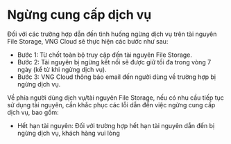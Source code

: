# Ngừng cung cấp dịch vụ

Đối với các trường hợp dẫn đến tình huống ngừng dịch vụ trên tài nguyên File Storage, VNG Cloud sẽ thực hiện các bước như sau:

* Bước 1: Từ chốt toàn bộ truy cập đến tài nguyên File Storage.
* Bước 2: Tài nguyên bị ngừng kết nối sẽ được giữ tối đa trong vòng 7 ngày (kể từ khi ngừng dịch vụ).
* Bước 3: VNG Cloud thông báo email đến người dùng về trường hợp bị ngừng dịch vụ.

Về phía người dùng dịch vụ/tài nguyên File Storage, nếu có nhu cầu tiếp tục sử dụng tài nguyên, cần khắc phục các lỗi dẫn đến việc ngừng cung cấp dịch vụ, bao gồm:

* Hết hạn tài nguyên: Đối với trường hợp hết hạn tài nguyên dẫn đến bị ngừng dịch vụ, khách hàng vui lòng&#x20;
